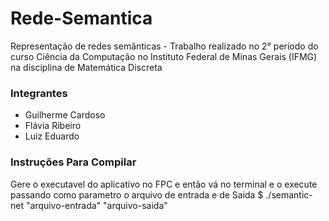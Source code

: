 # Rede-Semantica
Representação de redes semânticas - Trabalho realizado no 2° período do curso Ciência da Computação no Instituto Federal de Minas Gerais (IFMG) na disciplina de Matemática Discreta

### Integrantes
- Guilherme Cardoso
- Flávia Ribeiro
- Luiz Eduardo

### Instruções Para Compilar
Gere o executavel do aplicativo no FPC e então vá no terminal e o execute	passando como parametro o arquivo de entrada e de Saida	    $ ./semantic-net "arquivo-entrada" "arquivo-saida"
